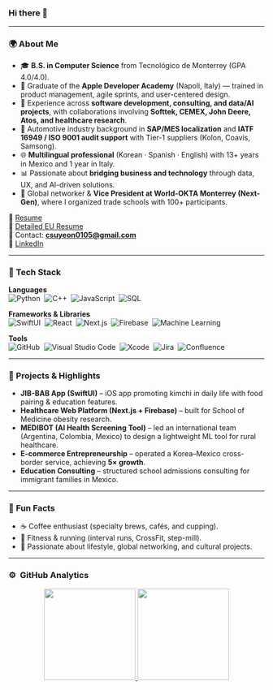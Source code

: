 ### Hi there 👋

---

### 🌍 About Me  
- 🎓 **B.S. in Computer Science** from Tecnológico de Monterrey (GPA 4.0/4.0).  
- 📱 Graduate of the **Apple Developer Academy** (Napoli, Italy) — trained in product management, agile sprints, and user-centered design.  
- 💼 Experience across **software development, consulting, and data/AI projects**, with collaborations involving **Softtek, CEMEX, John Deere, Atos, and healthcare research**.  
- 🚗 Automotive industry background in **SAP/MES localization** and **IATF 16949 / ISO 9001 audit support** with Tier-1 suppliers (Kolon, Coavis, Samsong).  
- 🌐 **Multilingual professional** (Korean · Spanish · English) with 13+ years in Mexico and 1 year in Italy.  
- 📊 Passionate about **bridging business and technology** through data, UX, and AI-driven solutions.  
- 🤝 Global networker & **Vice President at World-OKTA Monterrey (Next-Gen)**, where I organized trade schools with 100+ participants.  

📁 [Resume](https://drive.google.com/file/d/1lnlY6aJ0wGShPvJquNa2dvxokIIto2yS/view?usp=sharing)  
📄 [Detailed EU Resume](https://drive.google.com/file/d/12UE5Q5Qh44O1rUCLUo7k8nENZeU36uuX/view?usp=sharing)  
📩 Contact: **csuyeon0105@gmail.com**  
🔗 [LinkedIn](https://www.linkedin.com/in/suyeoncho)  

---

### 💾 Tech Stack  

**Languages**  
![Python](https://img.shields.io/badge/-Python-05122A?style=flat&logo=python)&nbsp;
![C++](https://img.shields.io/badge/-C++-05122A?style=flat&logo=c%2B%2B&logoColor=00599C)&nbsp;
![JavaScript](https://img.shields.io/badge/-JavaScript-05122A?style=flat&logo=javascript)&nbsp;
![SQL](https://img.shields.io/badge/-SQL-05122A?style=flat&logo=mysql)&nbsp;

**Frameworks & Libraries**  
![SwiftUI](https://img.shields.io/badge/-SwiftUI-05122A?style=flat&logo=swift)&nbsp;
![React](https://img.shields.io/badge/-React-05122A?style=flat&logo=react)&nbsp;
![Next.js](https://img.shields.io/badge/-Next.js-05122A?style=flat&logo=next.js)&nbsp;
![Firebase](https://img.shields.io/badge/-Firebase-05122A?style=flat&logo=firebase)&nbsp;
![Machine Learning](https://img.shields.io/badge/-Machine%20Learning-05122A?style=flat&logo=tensorflow)&nbsp;

**Tools**  
![GitHub](https://img.shields.io/badge/-GitHub-05122A?style=flat&logo=github)&nbsp;
![Visual Studio Code](https://img.shields.io/badge/-Visual%20Studio%20Code-05122A?style=flat&logo=visual-studio-code&logoColor=007ACC)&nbsp;
![Xcode](https://img.shields.io/badge/-Xcode-05122A?style=flat&logo=xcode)&nbsp;
![Jira](https://img.shields.io/badge/-Jira-05122A?style=flat&logo=jira)&nbsp;
![Confluence](https://img.shields.io/badge/-Confluence-05122A?style=flat&logo=confluence)&nbsp;

---

### 🚀 Projects & Highlights  

- **JIB-BAB App (SwiftUI)** – iOS app promoting kimchi in daily life with food pairing & education features.  
- **Healthcare Web Platform (Next.js + Firebase)** – built for School of Medicine obesity research.  
- **MEDIBOT (AI Health Screening Tool)** – led an international team (Argentina, Colombia, Mexico) to design a lightweight ML tool for rural healthcare.  
- **E-commerce Entrepreneurship** – operated a Korea–Mexico cross-border service, achieving **5× growth**.  
- **Education Consulting** – structured school admissions consulting for immigrant families in Mexico.  

---

### 🌟 Fun Facts  
- ☕ Coffee enthusiast (specialty brews, cafés, and cupping).  
- 🏃 Fitness & running (interval runs, CrossFit, step-mill).  
- 🎨 Passionate about lifestyle, global networking, and cultural projects.  


---
### ⚙️ &nbsp;GitHub Analytics

<p align="center">
<a href="https://github.com/SU4696">
  <img height="180em" src="https://github-readme-stats-eight-theta.vercel.app/api?username=SU4696&show_icons=true&theme=algolia&include_all_commits=true&count_private=true"/>
  <img height="180em" src="https://github-readme-stats-eight-theta.vercel.app/api/top-langs/?username=Su4696&layout=compact&langs_count=8&theme=algolia"/>
</a>
</p>
